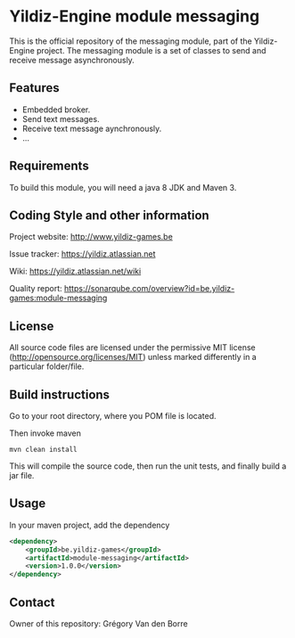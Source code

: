 # Yildiz-Engine module messaging

This is the official repository of the messaging module, part of the Yildiz-Engine project.
The messaging module is a set of classes to send and receive message asynchronously.

## Features

* Embedded broker.
* Send text messages.
* Receive text message aynchronously.
* ...

## Requirements

To build this module, you will need a java 8 JDK and Maven 3.

## Coding Style and other information

Project website:
http://www.yildiz-games.be

Issue tracker:
https://yildiz.atlassian.net

Wiki:
https://yildiz.atlassian.net/wiki

Quality report:
https://sonarqube.com/overview?id=be.yildiz-games:module-messaging

## License

All source code files are licensed under the permissive MIT license
(http://opensource.org/licenses/MIT) unless marked differently in a particular folder/file.

## Build instructions

Go to your root directory, where you POM file is located.

Then invoke maven

	mvn clean install

This will compile the source code, then run the unit tests, and finally build a jar file.

## Usage

In your maven project, add the dependency

```xml
<dependency>
    <groupId>be.yildiz-games</groupId>
    <artifactId>module-messaging</artifactId>
    <version>1.0.0</version>
</dependency>
```

## Contact
Owner of this repository: Grégory Van den Borre

